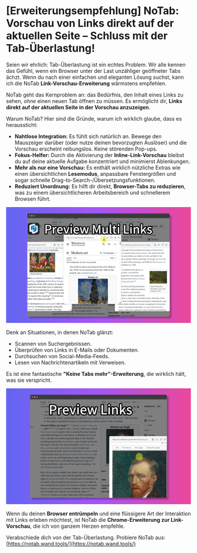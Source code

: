 # [Erweiterungsempfehlung] NoTab: Vorschau von Links direkt auf der aktuellen Seite – Schluss mit der Tab-Überlastung!

Seien wir ehrlich: Tab-Überlastung ist ein echtes Problem. Wir alle kennen das Gefühl, wenn ein Browser unter der Last unzähliger geöffneter Tabs ächzt. Wenn du nach einer einfachen und eleganten Lösung suchst, kann ich die NoTab **Link-Vorschau-Erweiterung** wärmstens empfehlen.

NoTab geht das Kernproblem an: das Bedürfnis, den Inhalt eines Links zu sehen, *ohne* einen neuen Tab öffnen zu müssen. Es ermöglicht dir, **Links direkt auf der aktuellen Seite in der Vorschau anzuzeigen**.

Warum NoTab? Hier sind die Gründe, warum ich wirklich glaube, dass es heraussticht:

*   **Nahtlose Integration:** Es fühlt sich natürlich an. Bewege den Mauszeiger darüber (oder nutze deinen bevorzugten Auslöser) und die Vorschau erscheint reibungslos. Keine störenden Pop-ups.
*   **Fokus-Helfer:** Durch die Aktivierung der **Inline-Link-Vorschau** bleibst du auf deine aktuelle Aufgabe konzentriert und minimierst Ablenkungen.
*   **Mehr als nur eine Vorschau:** Es enthält wirklich nützliche Extras wie einen übersichtlichen **Lesemodus**, anpassbare Fenstergrößen und sogar schnelle Drag-to-Search-/Übersetzungsfunktionen.
*   **Reduziert Unordnung:** Es hilft dir direkt, **Browser-Tabs zu reduzieren**, was zu einem übersichtlicheren Arbeitsbereich und schnellerem Browsen führt.

![NoTab zeigt eine Linkvorschau flüssig an](../images/notab1.png)

Denk an Situationen, in denen NoTab glänzt:
*   Scannen von Suchergebnissen.
*   Überprüfen von Links in E-Mails oder Dokumenten.
*   Durchsuchen von Social-Media-Feeds.
*   Lesen von Nachrichtenartikeln mit Verweisen.

Es ist eine fantastische **"Keine Tabs mehr"-Erweiterung**, die wirklich hält, was sie verspricht.

![NoTabs Einstellungen und Funktionen](../images/notab2.png)

Wenn du deinen **Browser entrümpeln** und eine flüssigere Art der Interaktion mit Links erleben möchtest, ist NoTab die **Chrome-Erweiterung zur Link-Vorschau**, die ich von ganzem Herzen empfehle.

Verabschiede dich von der Tab-Überlastung. Probiere NoTab aus: [https://notab.wand.tools/](https://notab.wand.tools/)
